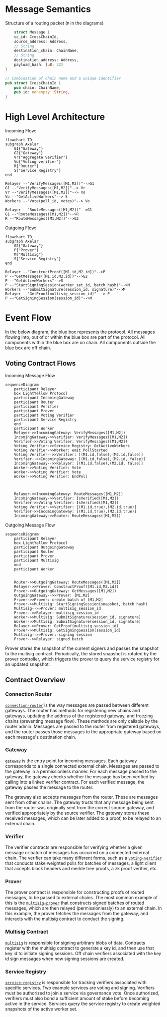 # Message Semantics

Structure of a routing packet (`M` in the diagrams)

```rust
    struct Message {
    cc_id: CrossChainId,
    source_address: Address,
    // String
    destination_chain: ChainName,
    // String
    destination_address: Address,
    payload_hash: [u8; 32]
}

// Combination of chain name and a unique identifier
pub struct CrossChainId {
    pub chain: ChainName,
    pub id: nonempty::String,
}
```

# High Level Architecture

Incoming Flow:

```mermaid
flowchart TD
subgraph Axelar
	G1{"Gateway"}
    G2{"Gateway"}
	Vr{"Aggregate Verifier"}
	Vo{"Voting verifier"}
	R{"Router"}
    S{"Service Registry"}
end

Relayer --"VerifyMessages([M1,M2])"-->G1
G1 --"VerifyMessages([M1,M2])"--> Vr
Vr --"VerifyMessages([M1,M2])"--> Vo
Vo --"GetActiveWorkers"--> S
Workers --"Vote(poll_id, votes)"--> Vo

Relayer --"RouteMessages([M1,M2])"-->G1
G1 --"RouteMessages([M1,M2])"-->R
R --"RouteMessages([M1,M2])"-->G2
```

Outgoing Flow:

```mermaid
flowchart TD
subgraph Axelar
    G2{"Gateway"}
    P{"Prover"}
    M{"Multisig"}
    S{"Service Registry"}
end

Relayer --"ConstructProof([M1.id,M2.id])"-->P
P --"GetMessages([M1.id,M2.id])"-->G2
P --"GetActiveWorkers"-->S
P --"StartSigningSession(worker_set_id, batch_hash)"-->M
Workers --"SubmitSignature(session_id, signature)"-->M
Relayer --"GetProof(multisig_session_id)" --> P
P --"GetSigningSession(session_id)"-->M
```

# Event Flow

In the below diagram, the blue box represents the protocol. All messages flowing into, out of or within the blue box
are part of the protocol. All components within the blue box are on chain. All components outside the blue box are off
chain.

## Voting Contract Flows

Incoming Message Flow

```mermaid
sequenceDiagram
    participant Relayer
    box LightYellow Protocol
    participant IncomingGateway
    participant Router
    participant Verifier
    participant Prover
    participant Voting Verifier
    participant Service Registry
    end
    participant Worker
    Relayer->>IncomingGateway: VerifyMessages([M1,M2])
    IncomingGateway->>Verifier: VerifyMessages([M1,M2])
    Verifier->>Voting Verifier: VerifyMessages([M1,M2])
    Voting Verifier->>Service Registry: GetActiveWorkers
    Voting Verifier->>Worker: emit PollStarted
    Voting Verifier-->>Verifier: [(M1.id,false),(M2.id,false)]
    Verifier-->>IncomingGateway: [(M1.id,false),(M2.id, false)]
    IncomingGateway-->>Relayer: [(M1.id,false),(M2.id, false)]
    Worker->>Voting Verifier: Vote
    Worker->>Voting Verifier: Vote
    Worker->>Voting Verifier: EndPoll



    Relayer->>IncomingGateway: RouteMessages([M1,M2])
    IncomingGateway->>Verifier: IsVerified([M1,M2])
    Verifier->>Voting Verifier: IsVerified([M1,M2])
    Voting Verifier->>Verifier: [(M1.id,true),(M2.id,true)]
    Verifier->>IncomingGateway: [(M1.id,true),(M2.id,true)]
    IncomingGateway->>Router: RouteMessages([M1,M2])

```

Outgoing Message Flow

```mermaid
sequenceDiagram
    participant Relayer
    box LightYellow Protocol
    participant OutgoingGateway
    participant Router
    participant Prover
    participant Multisig
    end
    participant Worker


    Router->>OutgoingGateway: RouteMessages([M1,M2])
    Relayer->>Prover: ConstructProof([M1.id,M2.id])
    Prover->>OutgoingGateway: GetMessages([M1,M2])
    OutgoingGateway-->>Prover: [M1,M2]
    Prover->>Prover: create batch of [M1,M2]
    Prover->>Multisig: StartSigningSession(snapshot, batch hash)
    Multisig-->>Prover: multisig_session_id
    Prover-->>Relayer: multisig_session_id
    Worker->>Multisig: SubmitSignature(session_id, signature)
    Worker->>Multisig: SubmitSignature(session_id, signature)
    Relayer->>Prover: GetProof(multisig_session_id)
    Prover->>Multisig: GetSigningSession(session_id)
    Multisig-->>Prover: signing session
    Prover-->>Relayer: signed batch

```

Prover stores the snapshot of the current signers and passes the snapshot to the multisig contract.
Periodically, the stored snapshot is rotated by the prover controller, which triggers the prover to
query the service registry for an updated snapshot.

## Contract Overview

### Connection Router

[`connection-router`](contracts/connection_router.md) is the way messages are passed between different gateways. The
router has methods for registering new chains and gateways, updating the address of the registered gateway, and freezing
chains (preventing message flow). These methods are only callable by the router admin. Messages are passed to the router
from registered gateways, and the router passes those messages to the appropriate gateway based on each message's
destination chain.

### Gateway

[`gateway`](contracts/gateway.md) is the entry point for incoming messages. Each gateway corresponds to a single
connected external chain. Messages are passed to the gateway in a permissionless manner. For each message passed to the
gateway, the gateway checks whether the message has been verified by calling into a linked verifier contract. For each
verified message, the gateway passes the message to the router.

The gateway also accepts messages from the router. These are messages sent from other chains. The gateway trusts that
any message being sent from the router was originally sent from the correct source gateway, and verified appropriately
by the source verifier. The gateway stores these received messages, which can be later added to a proof, to be relayed
to an external chain.

### Verifier

The verifier contracts are responsible for verifying whether a given message or batch of messages has occurred on a
connected external chain. The verifier can take many different forms, such as
a [`voting-verifier`](contracts/voting_verifier.md) that conducts stake weighted polls for batches of messages, a light
client that accepts block headers and merkle tree proofs, a zk proof verifier, etc.

### Prover

The prover contract is responsible for constructing proofs of routed messages, to be passed to external chains. The most
common example of this is the [`multisig-prover`](contracts/multisig_prover.md) that constructs signed batches of routed
messages, which are then relayed (permissionlessly) to an external chain. In this example, the prover fetches the
messages from the gateway, and interacts with the multisig contract to conduct the signing.

### Multisig Contract

[`multisig`](contracts/multisig.md) is responsible for signing arbitrary blobs of data. Contracts register with the
multisig contract to generate a key id, and then use that key id to initiate signing sessions. Off chain verifiers
associated with the key id sign messages when new signing sessions are created.

### Service Registry

[`service-registry`](contracts/service_registry.md) is responsible for tracking verifiers associated with specific
services. Two example services are voting and signing. Verifiers must be authorized to join a service via governance
vote. Once authorized, verifiers must also bond a sufficient amount of stake before becoming active in the service.
Services query the service registry to create weighted snapshots of the active worker set.
